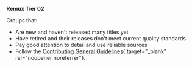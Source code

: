 <!-- markdownlint-disable MD041-->
**Remux Tier 02**<br>

Groups that:

- Are new and haven't released many titles yet
- Have retired and their releases don't meet current quality standards
- Pay good attention to detail and use reliable sources
- Follow the [Contributing General Guidelines](https://github.com/TRaSH-Guides/Guides/blob/master/CONTRIBUTING.md#general-guidelines){:target="_blank" rel="noopener noreferrer"}.
<!-- markdownlint-enable MD041-->
